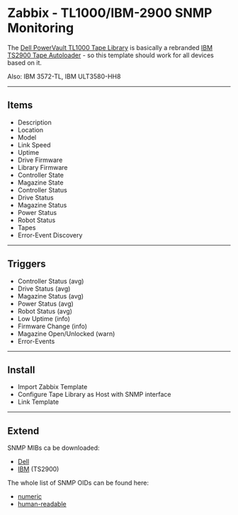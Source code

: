 # Zabbix - TL1000/IBM-2900 SNMP Monitoring

The [Dell PowerVault TL1000 Tape Library](https://www.dell.com/en-us/shop/data-storage-and-backup/powervault-tl1000/spd/storage-tl1000/pw_tl1000_11595) is basically a rebranded [IBM TS2900 Tape Autoloader](https://www.ibm.com/products/ts2900) - so this template should work for all devices based on it.

Also: IBM 3572-TL, IBM ULT3580-HH8

----

## Items

* Description
* Location
* Model
* Link Speed
* Uptime
* Drive Firmware
* Library Firmware
* Controller State
* Magazine State
* Controller Status
* Drive Status
* Magazine Status
* Power Status
* Robot Status
* Tapes
* Error-Event Discovery

----

## Triggers

* Controller Status (avg)
* Drive Status (avg)
* Magazine Status (avg)
* Power Status (avg)
* Robot Status (avg)
* Low Uptime (info)
* Firmware Change (info)
* Magazine Open/Unlocked (warn)
* Error-Events

---

## Install

* Import Zabbix Template
* Configure Tape Library as Host with SNMP interface
* Link Template

----

## Extend

SNMP MIBs ca be downloaded:
* [Dell](https://www.dell.com/support/home/en-tc/drivers/driversdetails?driverid=knhyt)
* [IBM](https://www.ibm.com/support/fixcentral) (TS2900)

The whole list of SNMP OIDs can be found here:
* [numeric](https://github.com/NiceRath/zabbix-tl1000-snmp/blob/main/oid-numeric.txt)
* [human-readable](https://github.com/NiceRath/zabbix-tl1000-snmp/blob/main/oid-full.txt)